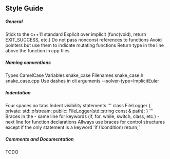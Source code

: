 ## Style Guide

##### General
Stick to the c++11 standard
Explicit over implicit (func(void), return EXIT_SUCCESS, etc.)
Do not pass nonconst references to functions
Avoid pointers but use them to indicate mutating functions
Return type in the line above the function in cpp files

##### Naming conventions
Types CamelCase
Variables snake_case
Filenames snake_case.h snake_case.cpp
Use dashes in cli arguments --solver-type=ImplicitEuler

##### Indentation
Four spaces no tabs
Indent visibility statements
'''
    class FileLogger {
        private:
            std::ofstream;
        public:
            FileLogger(std::string const & path);
    }
'''
Braces in the
    - same line for keywords (if, for, while, switch, class, etc.)
    - next line for function declarations
Allways use braces for control structures except if the only statement is a keyword
    'if (!condition) return;'

##### Comments and Documentation
TODO
